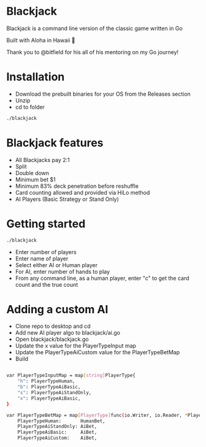 # Blackjack

Blackjack is a command line version of the classic game written in Go

Built with Aloha in Hawaii 🌊

Thank you to @bitfield for his all of his mentoring on my Go journey!


# Installation

* Download the prebuilt binaries for your OS from the Releases section
* Unzip
* cd to folder
```bash
./blackjack
```

# Blackjack features
* All Blackjacks pay 2:1
* Split
* Double down
* Minimum bet $1
* Minimum 83% deck penetration before reshuffle
* Card counting allowed and provided via HiLo method
* AI Players (Basic Strategy or Stand Only)


# Getting started
```bash
./blackjack
```
* Enter number of players
* Enter name of player
* Select either AI or Human player
* For AI, enter number of hands to play
* From any command line, as a human player, enter "c" to get the card count and the true count


# Adding a custom AI
* Clone repo to desktop and cd
* Add new AI player algo to blackjack/ai.go
* Open blackjack/blackjack.go
* Update the x value for the PlayerTypeInput map
* Update the PlayerTypeAiCustom value for the PlayerTypeBetMap
* Build

```bash

var PlayerTypeInputMap = map[string]PlayerType{
	"h": PlayerTypeHuman,
	"b": PlayerTypeAiBasic,
	"s": PlayerTypeAiStandOnly,
	"x": PlayerTypeAiBasic,
}

var PlayerTypeBetMap = map[PlayerType]func(io.Writer, io.Reader, *Player, int, CardCounter) error{
	PlayerTypeHuman:       HumanBet,
	PlayerTypeAiStandOnly: AiBet,
	PlayerTypeAiBasic:     AiBet,
	PlayerTypeAiCustom:    AiBet,
  
```








